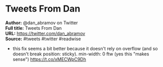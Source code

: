 # Tweets From Dan

**Author:** @dan_abramov on Twitter  
**Full title:** Tweets From Dan  
**URL:** https://twitter.com/dan_abramov  
**Source:** #tweets #twitter #readwise

- this fix seems a bit better because it doesn't rely on overflow (and so doesn't break position: sticky). min-width: 0 ftw (yes this "makes sense") https://t.co/xMECWpC9Dh 
   

